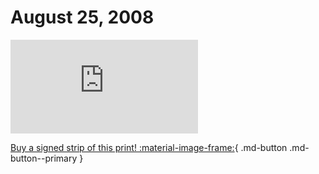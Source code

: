 # August 25, 2008

![](https://www.achewood.com/comic.php?date=08252008)

[Buy a signed strip of this print! :material-image-frame:](https://achewood-holiday-pop-up.myshopify.com/products/strip#08282008){ .md-button .md-button--primary }
